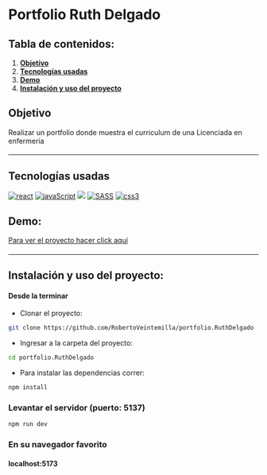 # Portfolio Ruth Delgado

## Tabla de contenidos:

1. **[Objetivo](#objetivo)**
1. **[Tecnologías usadas](#tecnologías-usadas)**
1. **[Demo](#demo)**
1. **[Instalación y uso del proyecto](#instalación-y-uso-del-proyecto)**

## Objetivo
Realizar un portfolio donde muestra el curriculum de una Licenciada en enfermeria

####
***
## Tecnologías usadas

<p align="left">
<!-- REACT -->
  <a href="https://reactjs.org/" target="_blank" data-bs-toggle="tooltip" title="ReactJS"> <img src="https://img.shields.io/badge/React-20232A?style=for-the-badge&logo=react&logoColor=61DAFB" alt="react"/></a>
  <!-- JAVASCRIPT  -->
<a href=https://developer.mozilla.org/en-US/docs/Web/JavaScript" target="_blank" data-bs-toggle="tooltip" title="JavaScript"><img src="https://img.shields.io/badge/JavaScript-323330?style=for-the-badge&logo=javascript&logoColor=F7DF1E" alt="javaScript"/></a>
<!-- HTML -->
<a href="https://developer.mozilla.org/es/docs/Web/HTML" alt="HTML5" data-bs-toggle="tooltip" title="HTML" ><img src= "https://img.shields.io/badge/HTML5-E34F26?style=for-the-badge&logo=html5&logoColor=white" /></a>
<!–– SASS ––>
<a href="https://sass-lang.com" target="_blank" data-bs-toggle="tooltip" title="SASS"> <img src="https://img.shields.io/badge/Sass-CC6699?style=for-the-badge&logo=sass&logoColor=white" alt="SASS"/></a>
<!–– CSS ––>
<a href="https://www.w3schools.com/css/" target="_blank" data-bs-toggle="tooltip" title="CSS3"> <img src="https://img.shields.io/badge/CSS3-1572B6?style=for-the-badge&logo=css3&logoColor=white" alt="css3"/> </a>
 </p>

## Demo:

<a href="https://ruthdelgado.netlify.app/" target="_blank">Para ver el proyecto hacer click aquí</a>

####

***
## Instalación y uso del proyecto:

#### Desde la terminar

- Clonar el proyecto:
````bash
git clone https://github.com/RobertoVeintemilla/portfolio.RuthDelgado
````

- Ingresar a la carpeta del proyecto:
````bash
cd portfolio.RuthDelgado
````
- Para instalar las dependencias correr: 
````bash
npm install
````

### Levantar el servidor (puerto: 5137)

````bash
npm run dev
````

### En su navegador favorito
#### localhost:5173
